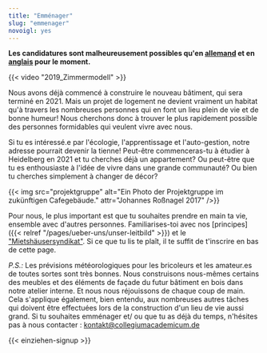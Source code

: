 ```yaml
---
title: "Emménager"
slug: "emmenager"
novoigl: yes
---
```


**Les candidatures sont malheureusement possibles qu'en [allemand](/einziehen) et en [anglais](/en/moving-in) pour le moment.**

{{< video "2019_Zimmermodell" >}}

Nous avons déjà commencé à construire le nouveau bâtiment, qui sera terminé en 2021. Mais un projet de logement ne devient vraiment un habitat qu'à travers les nombreuses personnes qui en font un lieu plein de vie et de bonne humeur! Nous cherchons donc à trouver le plus rapidement possible des personnes formidables qui veulent vivre avec nous.

Si tu es intéressé.e par l'écologie, l'apprentissage et l'auto-gestion, notre adresse pourrait devenir la tienne! Peut-être commenceras-tu à étudier à Heidelberg en 2021 et tu cherches déjà un appartement? Ou peut-être que tu es enthousiaste à l'idée de vivre dans une grande communauté? Ou bien tu cherches simplement à changer de décor?

{{< img src="projektgruppe" alt="Ein Photo der Projektgruppe im zukünftigen Cafegebäude." attr="Johannes Roßnagel 2017" />}}

Pour nous, le plus important est que tu souhaites prendre en main ta vie, ensemble avec d'autres personnes. Familiarises-toi avec nos [principes]({{< relref "/pages/ueber-uns/unser-leitbild" >}}) et le ["Mietshäusersyndikat"](https://www.syndikat.org/fr/ ). Si ce que tu lis te plaît, il te suffit de t'inscrire en bas de cette page.

_P.S.:_ Les prévisions météorologiques pour les bricoleurs et les amateur.es de toutes sortes sont très bonnes. Nous construisons nous-mêmes certains des meubles et des éléments de façade du futur bâtiment en bois dans notre atelier interne. Et nous nous réjouissons de chaque coup de main. Cela s'applique également, bien entendu, aux nombreuses autres tâches qui doivent être effectuées lors de la construction d'un lieu de vie aussi grand. Si tu souhaites emménager et/ ou que tu as déjà du temps, n'hésites pas à nous contacter :
[kontakt@collegiumacademicum.de](mailto:kontakt@collegiumacademicum.de)

{{< einziehen-signup >}}
